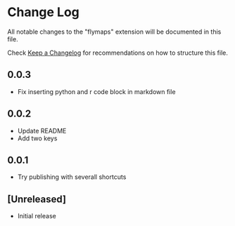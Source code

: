 # Change Log

All notable changes to the "flymaps" extension will be documented in this file.

Check [Keep a Changelog](http://keepachangelog.com/) for recommendations on how to structure this file.

## 0.0.3

- Fix inserting python and r code block in markdown file

## 0.0.2

- Update README
- Add two keys

## 0.0.1

- Try publishing with severall shortcuts

## [Unreleased]

- Initial release
